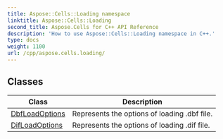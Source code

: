 ```yaml
---
title: Aspose::Cells::Loading namespace
linktitle: Aspose::Cells::Loading
second_title: Aspose.Cells for C++ API Reference
description: 'How to use Aspose::Cells::Loading namespace in C++.'
type: docs
weight: 1100
url: /cpp/aspose.cells.loading/
---
```




## Classes

| Class | Description |
| --- | --- |
| [DbfLoadOptions](./dbfloadoptions/) | Represents the options of loading .dbf file. |
| [DifLoadOptions](./difloadoptions/) | Represents the options of loading .dif file. |

